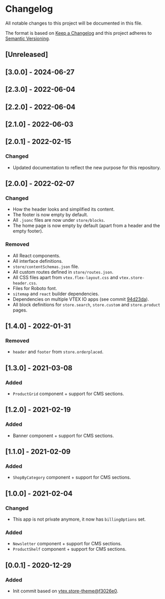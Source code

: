 # Changelog

All notable changes to this project will be documented in this file.

The format is based on [Keep a Changelog](http://keepachangelog.com/en/1.0.0/)
and this project adheres to [Semantic Versioning](http://semver.org/spec/v2.0.0.html).

## [Unreleased]

## [3.0.0] - 2024-06-27

## [2.3.0] - 2022-06-04

## [2.2.0] - 2022-06-04

## [2.1.0] - 2022-06-03

## [2.0.1] - 2022-02-15
### Changed
- Updated documentation to reflect the new purpose for this repository.

## [2.0.0] - 2022-02-07
### Changed
- How the header looks and simplified its content.
- The footer is now empty by default.
- All `.jsonc` files are now under `store/blocks`.
- The home page is now empty by default (apart from a header and the empty footer).

### Removed
- All React components.
- All interface definitions.
- `store/contentSchemas.json` file.
- All custom routes defined in `store/routes.json`.
- All CSS files apart from `vtex.flex-layout.css` and `vtex.store-header.css`.
- Files for Roboto font.
- `sitemap` and `react` builder dependencies.
- Dependencies on multiple VTEX IO apps (see commit [94d23da](https://github.com/vtex/storeframework.store-theme/commit/94d23dab38c452760a6a91a4250095170deb4e2a)).
- All block definitions for `store.search`, `store.custom` and `store.product` pages.

## [1.4.0] - 2022-01-31
### Removed
- `header` and `footer` from `store.orderplaced`.

## [1.3.0] - 2021-03-08
### Added
- `ProductGrid` component + support for CMS sections.

## [1.2.0] - 2021-02-19
### Added
- Banner component + support for CMS sections.

## [1.1.0] - 2021-02-09
### Added
- `ShopByCategory` component + support for CMS sections.

## [1.0.0] - 2021-02-04
### Changed
- This app is not private anymore, it now has `billingOptions` set.

### Added
- `Newsletter` component + support for CMS sections.
- `ProductShelf` component + support for CMS sections.

## [0.0.1] - 2020-12-29

### Added
- Init commit based on [vtex.store-theme@f3026e0](https://github.com/vtex-apps/store-theme/tree/f3026e04801e755ba8656941338c9d54f148bf30).
